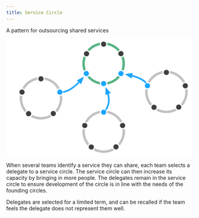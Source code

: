 ```yaml
---
title: Service Circle
---
```



A pattern for outsourcing shared services

![A Service Circle](img/structural-patterns/service-circle.png)

When several teams identify a service they can share, each team selects a delegate to a service circle. The service circle can then increase its capacity by bringing in more people. The delegates remain in the service circle to ensure development of the circle is in line with the needs of the founding circles.

Delegates are selected for a limited term, and can be recalled if the team feels the delegate does not represent them well.
